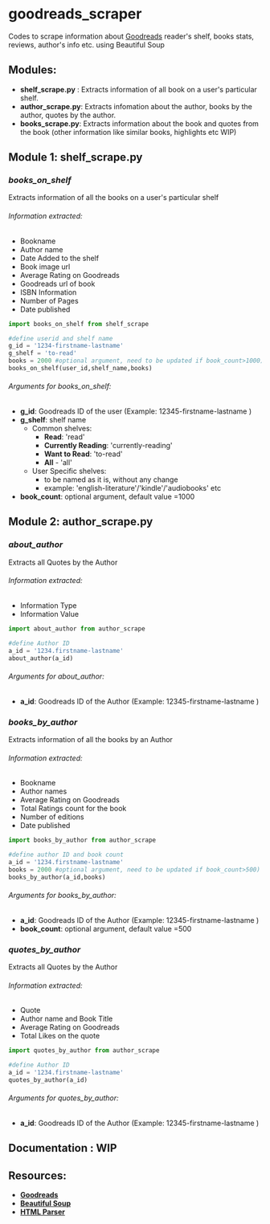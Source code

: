 # goodreads_scraper
Codes to scrape information about [Goodreads](https://www.goodreads.com/) reader's shelf, books stats, reviews, author's info etc. using Beautiful Soup

## Modules:
- __shelf_scrape.py__ : Extracts information of all book on a user's particular shelf.
- __author_scrape.py__: Extracts infomation about the author, books by the author, quotes by the author.
- __books_scrape.py__: Extracts information about the book and quotes from the book (other information like similar books, highlights etc WIP)

## Module 1: shelf_scrape.py

### *books_on_shelf*
Extracts information of all the books on a user's particular shelf

###### Information extracted:
- Bookname
- Author name
- Date Added to the shelf
- Book image url
- Average Rating on Goodreads
- Goodreads url of book 
- ISBN Information
- Number of Pages
- Date published

```python
import books_on_shelf from shelf_scrape

#define userid and shelf name
g_id = '1234-firstname-lastname'
g_shelf = 'to-read'
books = 2000 #optional argument, need to be updated if book_count>1000)
books_on_shelf(user_id,shelf_name,books)
```

###### Arguments for books_on_shelf:
- **g_id**: Goodreads ID of the user (Example: 12345-firstname-lastname )
- **g_shelf**: shelf name 
  - Common shelves:
    - **Read**: 'read'
    - **Currently Reading**: 'currently-reading'
    - **Want to Read**: 'to-read'
    - **All** - 'all'
  - User Specific shelves:
    - to be named as it is, without any change
    - example: 'english-literature'/'kindle'/'audiobooks' etc
- **book_count**: optional argument, default value =1000
    
## Module 2: author_scrape.py

### *about_author*
Extracts all Quotes by the Author

###### Information extracted:
- Information Type
- Information Value

```python
import about_author from author_scrape

#define Author ID
a_id = '1234.firstname-lastname'
about_author(a_id)
```

###### Arguments for about_author:
- **a_id**: Goodreads ID of the Author (Example: 12345-firstname-lastname )

### *books_by_author*
Extracts information of all the books by an Author

###### Information extracted:
- Bookname
- Author names
- Average Rating on Goodreads
- Total Ratings count for the book
- Number of editions
- Date published

```python
import books_by_author from author_scrape

#define author ID and book count
a_id = '1234.firstname-lastname'
books = 2000 #optional argument, need to be updated if book_count>500)
books_by_author(a_id,books)
```

###### Arguments for books_by_author:
- **a_id**: Goodreads ID of the Author (Example: 12345-firstname-lastname )
- **book_count**: optional argument, default value =500

### *quotes_by_author*
Extracts all Quotes by the Author

###### Information extracted:
- Quote
- Author name and Book Title
- Average Rating on Goodreads
- Total Likes on the quote

```python
import quotes_by_author from author_scrape

#define Author ID
a_id = '1234.firstname-lastname'
quotes_by_author(a_id)
```

###### Arguments for quotes_by_author:
- **a_id**: Goodreads ID of the Author (Example: 12345-firstname-lastname )


## Documentation : WIP

## Resources:

- **[Goodreads](https://www.goodreads.com/)**
- **[Beautiful Soup](https://www.crummy.com/software/BeautifulSoup/bs4/doc/)**
- **[HTML Parser](https://docs.python.org/3/library/html.parser.html)**
